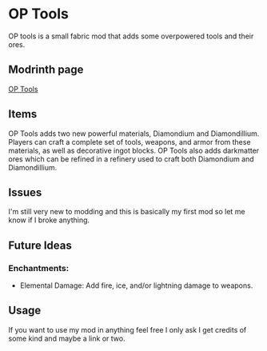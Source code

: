 # OP Tools
OP tools is a small fabric mod that adds some overpowered tools and their ores. 

## Modrinth page
[OP Tools](https://modrinth.com/mod/op-tools)

## Items
OP Tools adds two new powerful materials, Diamondium and Diamondillium. Players can craft a complete set of tools, weapons, and armor from these materials, as well as decorative ingot blocks.
OP Tools also adds darkmatter ores which can be refined in a refinery used to craft both Diamondium and Diamondillium.

## Issues
I'm still very new to modding and this is basically my first mod so let me know if I broke anything.

## Future Ideas
### Enchantments:
- Elemental Damage: Add fire, ice, and/or lightning damage to weapons.

## Usage
If you want to use my mod in anything feel free I only ask I get credits of some kind and maybe a link or two. 
